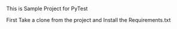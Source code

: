 This is Sample Project for PyTest

First Take a clone from the project and Install the Requirements.txt

